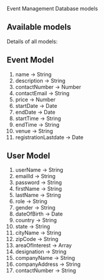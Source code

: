 Event Management Database models

## Available models

Details of all models:

## Event Model

1. name -> String
2. description -> String
3. contactNumber -> Number
4. contactEmail -> String
5. price -> Number
6. startDate -> Date
7. endDate -> Date
8. startTime -> String
9. endTime -> String
10. venue -> String
11. registrationLastdate -> Date

## User Model

1.  userName -> String
2.  emailId -> String
3.  password -> String
4.  firstName -> String
5.  lastName -> String
6.  role -> String
7.  gender -> String
8.  dateOfBirth -> Date
9.  country -> String
10. state -> String
11. cityName -> String
12. zipCode -> String
13. areaOfInterest -> Array
14. designation -> String
15. companyName -> String
16. companyAddress -> String
17. contactNumber -> String
